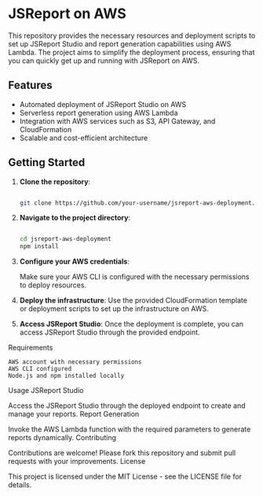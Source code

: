 # JSReport on AWS

This repository provides the necessary resources and deployment scripts to set up JSReport Studio and report generation capabilities using AWS Lambda. The project aims to simplify the deployment process, ensuring that you can quickly get up and running with JSReport on AWS.

## Features

- Automated deployment of JSReport Studio on AWS
- Serverless report generation using AWS Lambda
- Integration with AWS services such as S3, API Gateway, and CloudFormation
- Scalable and cost-efficient architecture

## Getting Started

1. **Clone the repository**:
   ```sh

   git clone https://github.com/your-username/jsreport-aws-deployment.git
   ```

2. **Navigate to the project directory**:

    ```sh

    cd jsreport-aws-deployment
    npm install

    ```


3. **Configure your AWS credentials**:

    Make sure your AWS CLI is configured with the necessary permissions to deploy resources.


4. **Deploy the infrastructure**:
    Use the provided CloudFormation template or deployment scripts to set up the infrastructure on AWS.


5. **Access JSReport Studio**:
    Once the deployment is complete, you can access JSReport Studio through the provided endpoint.

Requirements

    AWS account with necessary permissions
    AWS CLI configured
    Node.js and npm installed locally

Usage
JSReport Studio

Access the JSReport Studio through the deployed endpoint to create and manage your reports.
Report Generation

Invoke the AWS Lambda function with the required parameters to generate reports dynamically.
Contributing

Contributions are welcome! Please fork this repository and submit pull requests with your improvements.
License

This project is licensed under the MIT License - see the LICENSE file for details.
